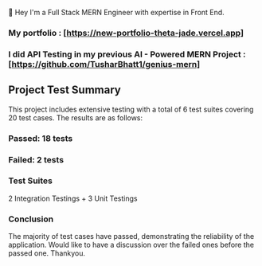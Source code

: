 🚀 Hey I'm a Full Stack MERN Engineer with expertise in Front End.
### My portfolio : [https://new-portfolio-theta-jade.vercel.app]
### I did API Testing in my previous AI - Powered MERN Project : [https://github.com/TusharBhatt1/genius-mern]

## Project Test Summary
This project includes extensive testing with a total of 6 test suites covering 20 test cases. The results are as follows:

### Passed: 18 tests
### Failed: 2 tests

### Test Suites
2 Integration Testings + 3 Unit Testings


### Conclusion
The majority of test cases have passed, demonstrating the reliability of the application. Would like to have a discussion over the failed ones before the passed one.
Thankyou.
